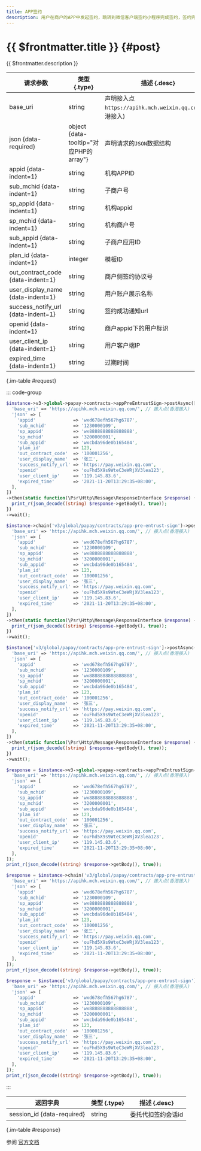 ```yaml
---
title: APP签约
description: 用户在商户的APP中发起签约，跳转到微信客户端签约小程序完成签约，签约完成后重新打开商户APP。 移动应用（APP）接入开放平台SDK后，用户即可以在 APP 中跳转至微信某一小程序的指定页面，完成服务后再跳回至商户APP 。
---
```


# {{ $frontmatter.title }} {#post}

{{ $frontmatter.description }}

| 请求参数 | 类型 {.type} | 描述 {.desc}
| --- | --- | ---
| base_uri | string | 声明接入点`https://apihk.mch.weixin.qq.com/`(香港接入)
| json {data-required} | object {data-tooltip="对应PHP的array"} | 声明请求的`JSON`数据结构
| appid {data-indent=1} | string | 机构APPID
| sub_mchid {data-indent=1} | string | 子商户号
| sp_appid {data-indent=1} | string | 机构appid
| sp_mchid {data-indent=1} | string | 机构商户号
| sub_appid {data-indent=1} | string | 子商户应用ID
| plan_id {data-indent=1} | integer | 模板ID
| out_contract_code {data-indent=1} | string | 商户侧签约协议号
| user_display_name {data-indent=1} | string | 用户账户展示名称
| success_notify_url {data-indent=1} | string | 签约成功通知url
| openid {data-indent=1} | string | 商户appid下的用户标识
| user_client_ip {data-indent=1} | string | 用户客户端IP
| expired_time {data-indent=1} | string | 过期时间

{.im-table #request}

::: code-group

```php [异步纯链式]
$instance->v3->global->papay->contracts->appPreEntrustSign->postAsync([
  'base_uri' => 'https://apihk.mch.weixin.qq.com/', // 接入点(香港接入)
  'json' => [
    'appid'              => 'wxd678efh567hg6787',
    'sub_mchid'          => '1230000109',
    'sp_appid'           => 'wx8888888888888888',
    'sp_mchid'           => '3200000001',
    'sub_appid'          => 'wxcbda96de0b165484',
    'plan_id'            => 123,
    'out_contract_code'  => '100001256',
    'user_display_name'  => '张三',
    'success_notify_url' => 'https://pay.weixin.qq.com',
    'openid'             => 'ouFhd5X9s9WteC3eWRjXV3lea123',
    'user_client_ip'     => '119.145.83.6',
    'expired_time'       => '2021-11-20T13:29:35+08:00',
  ],
])
->then(static function(\Psr\Http\Message\ResponseInterface $response) {
  print_r(json_decode((string) $response->getBody(), true));
})
->wait();
```

```php [异步声明式]
$instance->chain('v3/global/papay/contracts/app-pre-entrust-sign')->postAsync([
  'base_uri' => 'https://apihk.mch.weixin.qq.com/', // 接入点(香港接入)
  'json' => [
    'appid'              => 'wxd678efh567hg6787',
    'sub_mchid'          => '1230000109',
    'sp_appid'           => 'wx8888888888888888',
    'sp_mchid'           => '3200000001',
    'sub_appid'          => 'wxcbda96de0b165484',
    'plan_id'            => 123,
    'out_contract_code'  => '100001256',
    'user_display_name'  => '张三',
    'success_notify_url' => 'https://pay.weixin.qq.com',
    'openid'             => 'ouFhd5X9s9WteC3eWRjXV3lea123',
    'user_client_ip'     => '119.145.83.6',
    'expired_time'       => '2021-11-20T13:29:35+08:00',
  ],
])
->then(static function(\Psr\Http\Message\ResponseInterface $response) {
  print_r(json_decode((string) $response->getBody(), true));
})
->wait();
```

```php [异步属性式]
$instance['v3/global/papay/contracts/app-pre-entrust-sign']->postAsync([
  'base_uri' => 'https://apihk.mch.weixin.qq.com/', // 接入点(香港接入)
  'json' => [
    'appid'              => 'wxd678efh567hg6787',
    'sub_mchid'          => '1230000109',
    'sp_appid'           => 'wx8888888888888888',
    'sp_mchid'           => '3200000001',
    'sub_appid'          => 'wxcbda96de0b165484',
    'plan_id'            => 123,
    'out_contract_code'  => '100001256',
    'user_display_name'  => '张三',
    'success_notify_url' => 'https://pay.weixin.qq.com',
    'openid'             => 'ouFhd5X9s9WteC3eWRjXV3lea123',
    'user_client_ip'     => '119.145.83.6',
    'expired_time'       => '2021-11-20T13:29:35+08:00',
  ],
])
->then(static function(\Psr\Http\Message\ResponseInterface $response) {
  print_r(json_decode((string) $response->getBody(), true));
})
->wait();
```

```php [同步纯链式]
$response = $instance->v3->global->papay->contracts->appPreEntrustSign->post([
  'base_uri' => 'https://apihk.mch.weixin.qq.com/', // 接入点(香港接入)
  'json' => [
    'appid'              => 'wxd678efh567hg6787',
    'sub_mchid'          => '1230000109',
    'sp_appid'           => 'wx8888888888888888',
    'sp_mchid'           => '3200000001',
    'sub_appid'          => 'wxcbda96de0b165484',
    'plan_id'            => 123,
    'out_contract_code'  => '100001256',
    'user_display_name'  => '张三',
    'success_notify_url' => 'https://pay.weixin.qq.com',
    'openid'             => 'ouFhd5X9s9WteC3eWRjXV3lea123',
    'user_client_ip'     => '119.145.83.6',
    'expired_time'       => '2021-11-20T13:29:35+08:00',
  ],
]);
print_r(json_decode((string) $response->getBody(), true));
```

```php [同步声明式]
$response = $instance->chain('v3/global/papay/contracts/app-pre-entrust-sign')->post([
  'base_uri' => 'https://apihk.mch.weixin.qq.com/', // 接入点(香港接入)
  'json' => [
    'appid'              => 'wxd678efh567hg6787',
    'sub_mchid'          => '1230000109',
    'sp_appid'           => 'wx8888888888888888',
    'sp_mchid'           => '3200000001',
    'sub_appid'          => 'wxcbda96de0b165484',
    'plan_id'            => 123,
    'out_contract_code'  => '100001256',
    'user_display_name'  => '张三',
    'success_notify_url' => 'https://pay.weixin.qq.com',
    'openid'             => 'ouFhd5X9s9WteC3eWRjXV3lea123',
    'user_client_ip'     => '119.145.83.6',
    'expired_time'       => '2021-11-20T13:29:35+08:00',
  ],
]);
print_r(json_decode((string) $response->getBody(), true));
```

```php [同步属性式]
$response = $instance['v3/global/papay/contracts/app-pre-entrust-sign']->post([
  'base_uri' => 'https://apihk.mch.weixin.qq.com/', // 接入点(香港接入)
  'json' => [
    'appid'              => 'wxd678efh567hg6787',
    'sub_mchid'          => '1230000109',
    'sp_appid'           => 'wx8888888888888888',
    'sp_mchid'           => '3200000001',
    'sub_appid'          => 'wxcbda96de0b165484',
    'plan_id'            => 123,
    'out_contract_code'  => '100001256',
    'user_display_name'  => '张三',
    'success_notify_url' => 'https://pay.weixin.qq.com',
    'openid'             => 'ouFhd5X9s9WteC3eWRjXV3lea123',
    'user_client_ip'     => '119.145.83.6',
    'expired_time'       => '2021-11-20T13:29:35+08:00',
  ],
]);
print_r(json_decode((string) $response->getBody(), true));
```

:::

| 返回字典 | 类型 {.type} | 描述 {.desc}
| --- | --- | ---
| session_id {data-required} | string | 委托代扣签约会话id

{.im-table #response}

参阅 [官方文档](https://pay.weixin.qq.com/wiki/doc/api_external/ch/apis/chapter5_1_18.shtml)
